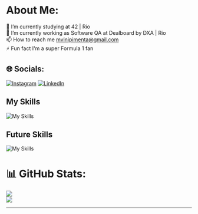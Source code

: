 # About Me:
🔭 I’m currently studying at 42 | Rio<br>🔭 I’m currently working as Software QA at Dealboard by DXA | Rio<br>📫 How to reach me mvinipimenta@gmail.com<br>⚡ Fun fact I'm a super Formula 1 fan


## 🌐 Socials:
[![Instagram](https://skillicons.dev/icons?i=instagram)](https://instagram.com/viniiipimenta) [![LinkedIn](https://skillicons.dev/icons?i=linkedin)](https://linkedin.com/in/viniiipimenta) 

## My Skills

![My Skills](https://skillicons.dev/icons?i=c,cpp,bash,linux,git)

## Future Skills

![My Skills](https://skillicons.dev/icons?i=aws,docker,go)
# 📊 GitHub Stats:
![](https://github-readme-streak-stats.herokuapp.com/?user=viniiipimenta&theme=calm&hide_border=false)<br/>
![](https://github-readme-stats.vercel.app/api/top-langs/?username=viniiipimenta&theme=calm&hide_border=false&include_all_commits=true&count_private=true&layout=compact)

---
